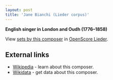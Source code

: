```yaml
---
layout: post
title: 'Jane Bianchi (Lieder corpus)'
---
```


__English singer in London and Oudh (1776–1858)__

View [sets by this composer] in [OpenScore Lieder].

[sets by this composer]: https://musescore.com/openscore-lieder-corpus/sets?order=title&text=Bianchi+Lacy,+Jane
[OpenScore Lieder]: https://musescore.com/openscore-lieder-corpus

## External links

- [Wikipedia] - learn about this composer.
- [Wikidata] - get data about this composer.

[Wikipedia]: https://en.wikipedia.org/wiki/Jane_Bianchi
[Wikidata]: https://www.wikidata.org/wiki/Q18529943
